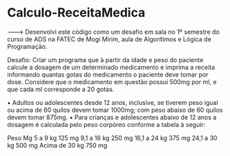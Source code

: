 # Calculo-ReceitaMedica

---> Desenvolvi este código como um desafio em sala no 1º semestre do curso de ADS na FATEC de Mogi Mirim, aula de Algorítimos e Lógica de Programação.

Desafio: Criar um programa que à partir da idade e peso do paciente calcule a dosagem de um determinado medicamento e imprima a receita informando quantas gotas do medicamento o paciente deve tomar por dose. Considere que o medicamento em questão possui 500mg por ml, e que cada ml corresponde a 20 gotas.

▪ Adultos ou adolescentes desde 12 anos, inclusive, se tiverem peso igual ou acima de 60 quilos devem tomar 1000mg; com peso abaixo de 60 quilos devem tomar 875mg.
▪ Para crianças e adolescentes abaixo de 12 anos a dosagem é calculada pelo peso corpóreo conforme a tabela à seguir:

  Peso              Mg
5 a 9 kg          125 mg
9,1 a 16 kg       250 mg
16,1 a 24 kg      375 mg
24,1 a 30 kg      500 mg
Acima de 30 kg    750 mg
